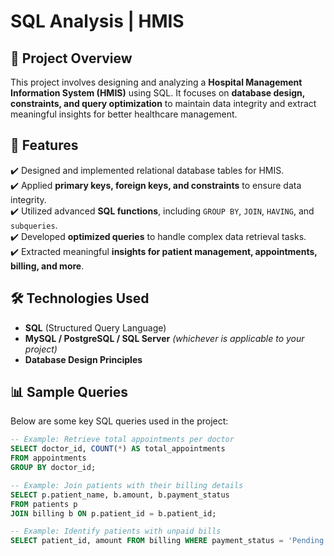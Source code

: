 # SQL Analysis | HMIS

## 📌 Project Overview  
This project involves designing and analyzing a **Hospital Management Information System (HMIS)** using SQL. It focuses on **database design, constraints, and query optimization** to maintain data integrity and extract meaningful insights for better healthcare management.  

## 📂 Features  
✔️ Designed and implemented relational database tables for HMIS.  
✔️ Applied **primary keys, foreign keys, and constraints** to ensure data integrity.  
✔️ Utilized advanced **SQL functions**, including `GROUP BY`, `JOIN`, `HAVING`, and `subqueries`.  
✔️ Developed **optimized queries** to handle complex data retrieval tasks.  
✔️ Extracted meaningful **insights for patient management, appointments, billing, and more**.  

## 🛠️ Technologies Used  
- **SQL** (Structured Query Language)  
- **MySQL / PostgreSQL / SQL Server** *(whichever is applicable to your project)*  
- **Database Design Principles**  

## 📊 Sample Queries  
Below are some key SQL queries used in the project:  

```sql
-- Example: Retrieve total appointments per doctor
SELECT doctor_id, COUNT(*) AS total_appointments
FROM appointments
GROUP BY doctor_id;

-- Example: Join patients with their billing details
SELECT p.patient_name, b.amount, b.payment_status
FROM patients p
JOIN billing b ON p.patient_id = b.patient_id;

-- Example: Identify patients with unpaid bills
SELECT patient_id, amount FROM billing WHERE payment_status = 'Pending';
